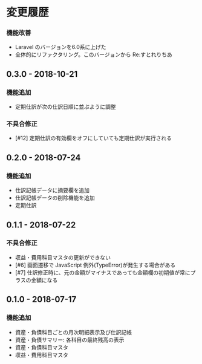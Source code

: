 # 変更履歴

<!-- ## [次期リリース] -->

### 機能改善

- Laravel のバージョンを6.0系に上げた
- 全体的にリファクタリング。このバージョンから Re:すとれりちあ

## 0.3.0 - 2018-10-21

### 機能追加

- 定期仕訳が次の仕訳日順に並ぶように調整

### 不具合修正

- [#12] 定期仕訳の有効欄をオフにしていても定期仕訳が実行される

## 0.2.0 - 2018-07-24

### 機能追加

- 仕訳記帳データに摘要欄を追加
- 仕訳記帳データの削除機能を追加
- 定期仕訳

## 0.1.1 - 2018-07-22

### 不具合修正

- 収益・費用科目マスタの更新ができない
- [#6] 画面遷移で JavaScript 例外(TypeError)が発生する場合がある
- [#7] 仕訳修正時に、元の金額がマイナスであっても金額欄の初期値が常にプラスの金額になる

## 0.1.0 - 2018-07-17

### 機能追加

- 資産・負債科目ごとの月次明細表示及び仕訳記帳
- 資産・負債サマリー: 各科目の最終残高の表示
- 資産・負債科目マスタ
- 収益・費用科目マスタ
